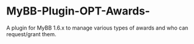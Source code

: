 # MyBB-Plugin-OPT-Awards-
A plugin for MyBB 1.6.x to manage various types of awards and who can request/grant them.
